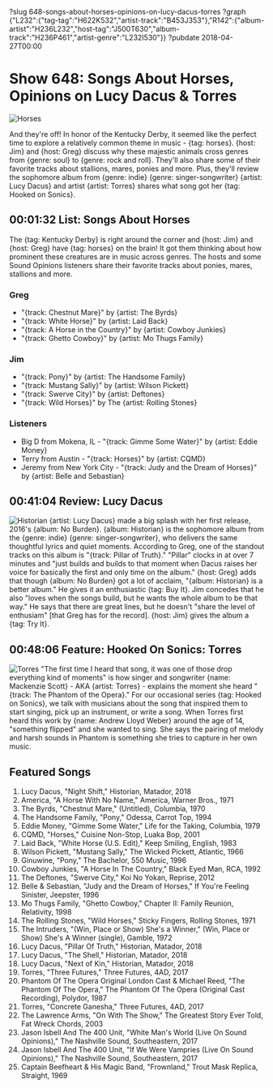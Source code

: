 ?slug 648-songs-about-horses-opinions-on-lucy-dacus-torres
?graph {"L232":{"tag-tag":"H622K532","artist-track":"B453J353"},"R142":{"album-artist":"H236L232","host-tag":"J500T630","album-track":"H236P461","artist-genre":"L232I530"}}
?pubdate 2018-04-27T00:00

# Show 648: Songs About Horses, Opinions on Lucy Dacus & Torres

![Horses](//static.soundopinions.org/images/2018/horses_1.jpg)

And they're off! In honor of the Kentucky Derby, it seemed like the perfect time to explore a relatively common theme in music - {tag: horses}. {host: Jim} and {host: Greg} discuss why these majestic animals cross genres from {genre: soul} to {genre: rock and roll}. They'll also share some of their favorite tracks about stallions, mares, ponies and more. Plus, they'll review the sophomore album from {genre: indie} {genre: singer-songwriter} {artist: Lucy Dacus} and artist {artist: Torres} shares what song got her {tag: Hooked on Sonics}.


## 00:01:32 List: Songs About Horses
The {tag: Kentucky Derby} is right around the corner and {host: Jim} and {host: Greg} have {tag: horses} on the brain! It got them thinking about how prominent these creatures are in music across genres. The hosts and some Sound Opinions listeners share their favorite tracks about ponies, mares, stallions and more.

### Greg
- "{track: Chestnut Mare}" by {artist: The Byrds}
- "{track: White Horse}" by {artist: Laid Back}
- "{track: A Horse in the Country}" by {artist: Cowboy Junkies}
- "{track: Ghetto Cowboy}" by {artist: Mo Thugs Family}

### Jim
- "{track: Pony}" by {artist: The Handsome Family}
- "{track: Mustang Sally}" by {artist: Wilson Pickett}
- "{track: Swerve City}" by {artist: Deftones}
- "{track: Wild Horses}" by The {artist: Rolling Stones}

### Listeners
- Big D from Mokena, IL - "{track: Gimme Some Water}" by {artist: Eddie Money}
- Terry from Austin - "{track: Horses}" by {artist: CQMD}
- Jeremy from New York City - "{track: Judy and the Dream of Horses}" by {artist: Belle and Sebastian}


## 00:41:04 Review: Lucy Dacus
![Historian](https://is3-ssl.mzstatic.com/image/thumb/Music118/v4/19/c9/08/19c9083b-704a-6111-5de6-01822d6065d1/source/600x600bb.jpg "1060812309/1316844364")
{artist: Lucy Dacus} made a big splash with her first release, 2016's {album: No Burden}. {album: Historian} is the sophomore album from the {genre: indie} {genre: singer-songwriter}, who delivers the same thoughtful lyrics and quiet moments. According to Greg, one of the standout tracks on this album is "{track: Pillar of Truth}." "Pillar" clocks in at over 7 minutes and "just builds and builds to that moment when Dacus raises her voice for basically the first and only time on the album." {host: Greg} adds that though {album: No Burden} got a lot of acclaim, "{album: Historian} is a better album." He gives it an enthusiastic {tag: Buy It}. Jim concedes that he also "loves when the songs build, but he wants the whole album to be that way." He says that there are great lines, but he doesn't "share the level of enthusiam" [that Greg has for the record]. {host: Jim} gives the album a {tag: Try It}.


## 00:48:06 Feature: Hooked On Sonics: Torres
![Torres](//static.soundopinions.org/images/2018/TORRES1_AshleyConnor.jpg)
"The first time I heard that song, it was one of those drop everything kind of moments" is how singer and songwriter {name: Mackenzie Scott} - AKA {artist: Torres} - explains the moment she heard "{track: The Phantom of the Opera}." For our occasional series {tag: Hooked on Sonics}, we talk with musicians about the song that inspired them to start singing, pick up an instrument, or write a song. When Torres first heard this work by {name: Andrew Lloyd Weber} around the age of 14, "something flipped" and she wanted to sing. She says the pairing of melody and harsh sounds in Phantom is something she tries to capture in her own music. 

## Featured Songs

1. Lucy Dacus, "Night Shift," Historian, Matador, 2018
1. America, "A Horse With No Name," America, Warner Bros., 1971
1. The Byrds, "Chestnut Mare," (Untitled), Columbia, 1970
1. The Handsome Family, "Pony," Odessa, Carrot Top, 1994
1. Eddie Money, "Gimme Some Water," Life for the Taking, Columbia, 1979
1. CQMD, "Horses," Cuisine Non-Stop, Luaka Bop, 2001
1. Laid Back, "White Horse (U.S. Edit)," Keep Smiling, English, 1983
1. Wilson Pickett, "Mustang Sally," The Wicked Pickett, Atlantic, 1966
1. Ginuwine, "Pony," The Bachelor, 550 Music, 1996
1. Cowboy Junkies, "A Horse In The Country," Black Eyed Man, RCA, 1992
1. The Deftones, "Swerve City," Koi No Yokan, Reprise, 2012
1. Belle & Sebastian, "Judy and the Dream of Horses," If You're Feeling Sinister, Jeepster, 1996
1. Mo Thugs Family, "Ghetto Cowboy," Chapter II: Family Reunion, Relativity, 1998
1. The Rolling Stones, "Wild Horses," Sticky Fingers, Rolling Stones, 1971
1. The Intruders, "(Win, Place or Show) She's a Winner," (Win, Place or Show) She's A Winner (single), Gamble, 1972
1. Lucy Dacus, "Pillar Of Truth," Historian, Matador, 2018
1. Lucy Dacus, "The Shell," Historian, Matador, 2018
1. Lucy Dacus, "Next of Kin," Historian, Matador, 2018
1. Torres, "Three Futures," Three Futures, 4AD, 2017
1. Phantom Of The Opera Original London Cast & Michael Reed, "The Phantom Of The Opera," The Phantom Of The Opera (Original Cast Recording), Polydor, 1987
1. Torres, "Concrete Ganesha," Three Futures, 4AD, 2017
1. The Lawrence Arms, "On With The Show," The Greatest Story Ever Told, Fat Wreck Chords, 2003
1. Jason Isbell And The 400 Unit, "White Man's World (Live On Sound Opinions)," The Nashville Sound, Southeastern, 2017
1. Jason Isbell And The 400 Unit, "If We Were Vampries (Live On Sound Opinions)," The Nashville Sound, Southeastern, 2017
1. Captain Beefheart & His Magic Band, "Frownland," Trout Mask Replica, Straight, 1969